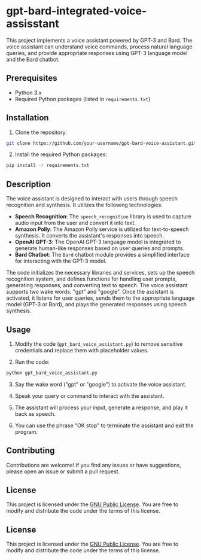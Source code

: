 # gpt-bard-integrated-voice-assisstant


This project implements a voice assistant powered by GPT-3 and Bard. The voice assistant can understand voice commands, process natural language queries, and provide appropriate responses using GPT-3 language model and the Bard chatbot.

## Prerequisites

- Python 3.x
- Required Python packages (listed in `requirements.txt`)

## Installation

1. Clone the repository:

```bash
git clone https://github.com/your-username/gpt-bard-voice-assistant.git
```

2. Install the required Python packages:

```bash
pip install -r requirements.txt
```

## Description

The voice assistant is designed to interact with users through speech recognition and synthesis. It utilizes the following technologies:

- **Speech Recognition**: The `speech_recognition` library is used to capture audio input from the user and convert it into text.
- **Amazon Polly**: The Amazon Polly service is utilized for text-to-speech synthesis. It converts the assistant's responses into speech.
- **OpenAI GPT-3**: The OpenAI GPT-3 language model is integrated to generate human-like responses based on user queries and prompts.
- **Bard Chatbot**: The `Bard` chatbot module provides a simplified interface for interacting with the GPT-3 model.

The code initializes the necessary libraries and services, sets up the speech recognition system, and defines functions for handling user prompts, generating responses, and converting text to speech. The voice assistant supports two wake words: "gpt" and "google". Once the assistant is activated, it listens for user queries, sends them to the appropriate language model (GPT-3 or Bard), and plays the generated responses using speech synthesis.

## Usage

1. Modify the code (`gpt_bard_voice_assistant.py`) to remove sensitive credentials and replace them with placeholder values.

2. Run the code:

```bash
python gpt_bard_voice_assistant.py
```

3. Say the wake word ("gpt" or "google") to activate the voice assistant.

4. Speak your query or command to interact with the assistant.

5. The assistant will process your input, generate a response, and play it back as speech.

6. You can use the phrase "OK stop" to terminate the assistant and exit the program.

## Contributing

Contributions are welcome! If you find any issues or have suggestions, please open an issue or submit a pull request.

## License

This project is licensed under the [GNU Public License](LICENSE). You are free to modify and distribute the code under the terms of this license. 




## License

This project is licensed under the [GNU Public License](LICENSE). You are free to modify and distribute the code under the terms of this license. 

